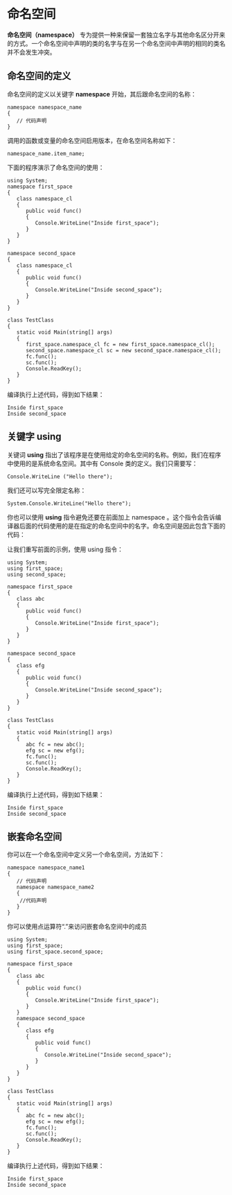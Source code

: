 # 命名空间
  
**命名空间（namespace）** 专为提供一种来保留一套独立名字与其他命名区分开来的方式。一个命名空间中声明的类的名字与在另一个命名空间中声明的相同的类名并不会发生冲突。
  
## 命名空间的定义
  
命名空间的定义以关键字 **namespace** 开始，其后跟命名空间的名称：

<pre><code>namespace namespace_name
{
   // 代码声明
}</code></pre>
  
调用的函数或变量的命名空间启用版本，在命名空间名称如下：

<pre><code>namespace_name.item_name;
</code></pre>
  
下面的程序演示了命名空间的使用：

<pre><code>using System;
namespace first_space
{
   class namespace_cl
   {
      public void func()
      {
         Console.WriteLine("Inside first_space");
      }
   }
}

namespace second_space
{
   class namespace_cl
   {
      public void func()
      {
         Console.WriteLine("Inside second_space");
      }
   }
}

class TestClass
{
   static void Main(string[] args)
   {
      first_space.namespace_cl fc = new first_space.namespace_cl();
      second_space.namespace_cl sc = new second_space.namespace_cl();
      fc.func();
      sc.func();
      Console.ReadKey();
   }
}</code></pre>

编译执行上述代码，得到如下结果：

<pre><code>Inside first_space
Inside second_space</code></pre>
  
## 关键字 using

关键词 **using** 指出了该程序是在使用给定的命名空间的名称。例如，我们在程序中使用的是系统命名空间。其中有 Console 类的定义。我们只需要写：

<pre><code>Console.WriteLine ("Hello there");
</code></pre>
  
我们还可以写完全限定名称：

<pre><code>System.Console.WriteLine("Hello there");
</code></pre>

你也可以使用 **using** 指令避免还要在前面加上 namespace 。这个指令会告诉编译器后面的代码使用的是在指定的命名空间中的名字。命名空间是因此包含下面的代码：
  
让我们重写前面的示例，使用 using 指令：

<pre><code>using System;
using first_space;
using second_space;

namespace first_space
{
   class abc
   {
      public void func()
      {
         Console.WriteLine("Inside first_space");
      }
   }
}

namespace second_space
{
   class efg
   {
      public void func()
      {
         Console.WriteLine("Inside second_space");
      }
   }
}   

class TestClass
{
   static void Main(string[] args)
   {
      abc fc = new abc();
      efg sc = new efg();
      fc.func();
      sc.func();
      Console.ReadKey();
   }
}</code></pre>

编译执行上述代码，得到如下结果：

<pre><code>Inside first_space
Inside second_space</code></pre>
  
## 嵌套命名空间
  
你可以在一个命名空间中定义另一个命名空间，方法如下：

<pre><code>namespace namespace_name1
{
   // 代码声明
   namespace namespace_name2
   {
    //代码声明
   }
}</code></pre>

你可以使用点运算符“.”来访问嵌套命名空间中的成员

<pre><code>using System;
using first_space;
using first_space.second_space;

namespace first_space
{
   class abc
   {
      public void func()
      {
         Console.WriteLine("Inside first_space");
      }
   }
   namespace second_space
   {
      class efg
      {
         public void func()
         {
            Console.WriteLine("Inside second_space");
         }
      }
   }   
}
 
class TestClass
{
   static void Main(string[] args)
   {
      abc fc = new abc();
      efg sc = new efg();
      fc.func();
      sc.func();
      Console.ReadKey();
   }
}</code></pre>

编译执行上述代码，得到如下结果：

<pre><code>Inside first_space
Inside second_space</code></pre>



